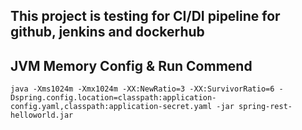 ## This project is testing for CI/DI pipeline for github, jenkins and dockerhub

JVM Memory Config & Run Commend
--------------------------------
    java -Xms1024m -Xmx1024m -XX:NewRatio=3 -XX:SurvivorRatio=6 -Dspring.config.location=classpath:application-config.yaml,classpath:application-secret.yaml -jar spring-rest-helloworld.jar 
